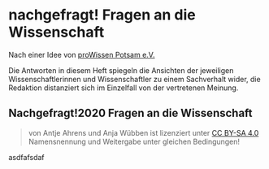# nachgefragt! Fragen an die Wissenschaft

Nach einer Idee von  [proWissen Potsam e.V.](http://www.wis-potsdam.de/de/prowissen-potsdam-ev)

Die Antworten in diesem Heft spiegeln die Ansichten der jeweiligen Wissenschaftlerinnen und Wissenschaftler zu einem Sachverhalt wider, die Redaktion distanziert sich
im Einzelfall von der vertretenen Meinung.

## Nachgefragt!2020 Fragen an die Wissenschaft

> von Antje Ahrens und Anja Wübben ist lizenziert unter [CC BY-SA 4.0](https://creativecommons.org/licenses/by-sa/4.0/?ref=chooser-v1)
Namensnennung und Weitergabe unter gleichen Bedingungen!


asdfafsdaf
